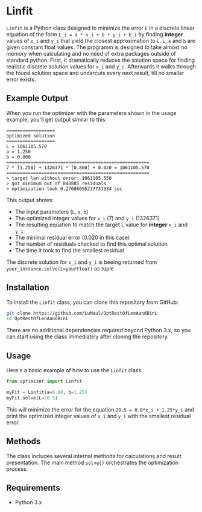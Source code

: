 # Linfit

`Linfit` is a Python class designed to minimize the error `E` in a discrete linear equation of the form `L_i = a * x_i + b * y_i + E_i` by finding **integer** values of `x_i` and `y_i` that yield the closest approximation to `L`. `L`, `a` and `b` are given constant float values. The programm is designed to take almost no memory when calculating and no need of extra packages outside of standard python. First, it dramatically reduces the solution space for finding realistic discrete solution values for `x_i` and `y_i`. Afterwards it walks through the found solution space and undercuts every next result, till no smaller error exists.

## Example Output

When you run the optimizer with the parameters shown in the usage example, you'll get output similar to this:

```
==================
optimized solution
==================
L = 1061105.570
a = 1.250
b = 0.800
=====================================================
7 * [1.250] + 1326371 * [0.800] + 0.020 = 1061105.570
=====================================================
> target len without error: 1061105.550
> got minimum out of 848885 residuals
> optimization took 0.27686095237731934 sec
```

This output shows:
- The input parameters (`L`, `a`, `b`)
- The optimized integer values for `x_i` (7) and `y_i` (1326371)
- The resulting equation to match the target `L` value for **integer** `x_i` and `y_i`
- The minimal residual error (0.020 in this case)
- The number of residuals checked to find this optimal solution
- The time it took to find the smallest residual

The discrete solution for `x_i` and `y_i` is beeing returned from `your_instance.solve(L=yourFloat)` as tuple

## Installation

To install the `Linfit` class, you can clone this repository from GitHub:

```bash
git clone https://github.com/LuMaul/OptRestOfLenAandBinL
cd OptRestOfLenAandBinL
```

There are no additional dependencies required beyond Python 3.x, so you can start using the class immediately after cloning the repository.

## Usage

Here's a basic example of how to use the `Linfit` class:

```python
from optimizer import Linfit

myFit = Linfit(a=0.80, b=1.25)
myFit.solve(L=20.5)
```

This will minimize the error for the equation `20.5 = 0.8*x_i + 1.25*y_i` and print the optimized integer values of `x_i` and `y_i` with the smallest residual error.


## Methods

The class includes several internal methods for calculations and result presentation. The main method `solve()` orchestrates the optimization process.

## Requirements

- Python 3.x
